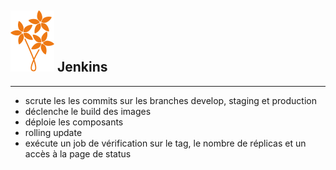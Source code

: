 ## ![bouquet](images/bouquet_small.svg) Jenkins
---
* scrute les les commits sur les branches develop, staging et production
* déclenche le build des images
* déploie les composants
* rolling update
* exécute un job de vérification sur le tag, le nombre de réplicas et un accès à la page de status
